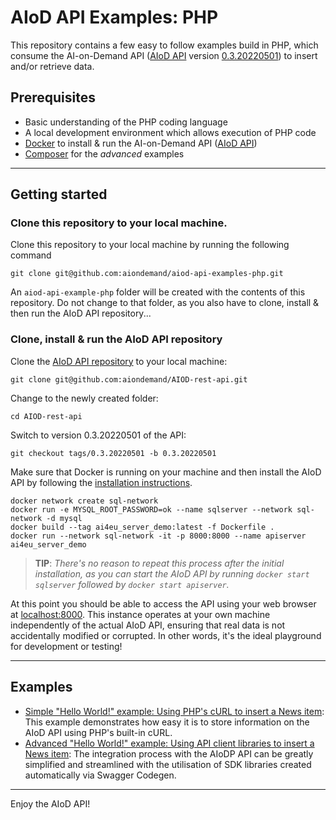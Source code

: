 # AIoD API Examples: PHP

This repository contains a few easy to follow examples build in PHP, which consume the AI-on-Demand API ([AIoD API](https://github.com/aiondemand/AIOD-rest-api) version [0.3.20220501](https://github.com/aiondemand/AIOD-rest-api/releases/tag/0.3.20220501)) to insert and/or retrieve data. 

## Prerequisites

- Basic understanding of the PHP coding language
- A local development environment which allows execution of PHP code
- [Docker](https://www.docker.com/) to install & run the AI-on-Demand API ([AIoD API](https://github.com/aiondemand/AIOD-rest-api))
- [Composer](https://getcomposer.org/) for the *advanced* examples

---

## Getting started

### Clone this repository to your local machine.

Clone this repository to your local machine by running the following command

```shell
git clone git@github.com:aiondemand/aiod-api-examples-php.git
```
An `aiod-api-example-php` folder will be created with the contents of this repository. Do not change to that folder, as you also have to clone, install & then run the AIoD API repository...

### Clone, install & run the AIoD API repository

Clone the [AIoD API repository](https://github.com/aiondemand/AIOD-rest-api) to your local machine:
```shell
git clone git@github.com:aiondemand/AIOD-rest-api.git
```

Change to the newly created folder:
```shell
cd AIOD-rest-api
```

Switch to version 0.3.20220501 of the API:
```shell
git checkout tags/0.3.20220501 -b 0.3.20220501
```

Make sure that Docker is running on your machine and then install the AIoD API by following the [installation instructions](https://github.com/aiondemand/AIOD-rest-api/blob/0.3.20220501/README.md#installation).
```shell
docker network create sql-network
docker run -e MYSQL_ROOT_PASSWORD=ok --name sqlserver --network sql-network -d mysql
docker build --tag ai4eu_server_demo:latest -f Dockerfile .
docker run --network sql-network -it -p 8000:8000 --name apiserver ai4eu_server_demo
```

>**TIP**: *There's no reason to repeat this process after the initial installation, as you can start the AIoD API by running `docker start sqlserver` followed by `docker start apiserver`.*

At this point you should be able to access the API using your web browser at [localhost:8000](http://localhost:8000). This instance operates at your own machine independently of the actual AIoD API, ensuring that real data is not accidentally modified or corrupted. In other words, it's the ideal playground for development or testing!

---

## Examples

- [Simple "Hello World!" example: Using PHP's cURL to insert a News item](./examples/simple/README.md): This example demonstrates how easy it is to store information on the AIoD API using PHP's built-in cURL.
- [Advanced "Hello World!" example: Using API client libraries to insert a News item](./examples/advanced/README.md): The integration process with the AIoDP API can be greatly simplified and streamlined with the utilisation of SDK libraries created automatically via Swagger Codegen.

---

Enjoy the AIoD API!
